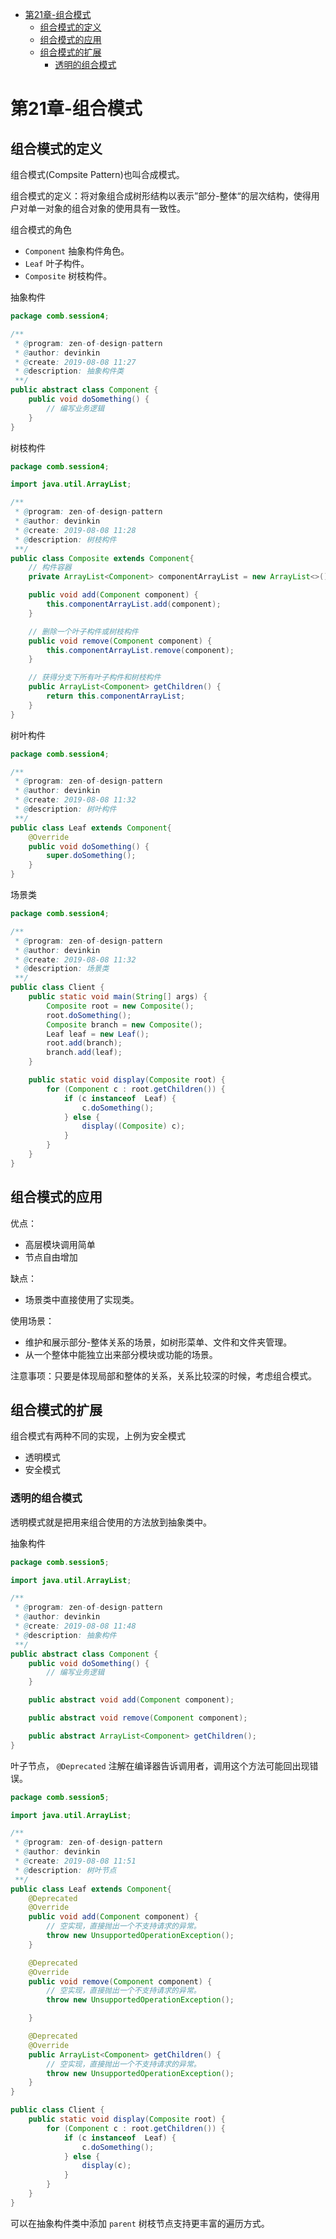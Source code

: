 - [第21章-组合模式](#sec-1)
  - [组合模式的定义](#sec-1-1)
  - [组合模式的应用](#sec-1-2)
  - [组合模式的扩展](#sec-1-3)
    - [透明的组合模式](#sec-1-3-1)

# 第21章-组合模式<a id="sec-1"></a>

## 组合模式的定义<a id="sec-1-1"></a>

组合模式(Compsite Pattern)也叫合成模式。

组合模式的定义：将对象组合成树形结构以表示”部分-整体“的层次结构，使得用户对单一对象的组合对象的使用具有一致性。

组合模式的角色

-   `Component` 抽象构件角色。
-   `Leaf` 叶子构件。
-   `Composite` 树枝构件。

抽象构件

```java
package comb.session4;

/**
 * @program: zen-of-design-pattern
 * @author: devinkin
 * @create: 2019-08-08 11:27
 * @description: 抽象构件类
 **/
public abstract class Component {
    public void doSomething() {
        // 编写业务逻辑
    }
}
```

树枝构件

```java
package comb.session4;

import java.util.ArrayList;

/**
 * @program: zen-of-design-pattern
 * @author: devinkin
 * @create: 2019-08-08 11:28
 * @description: 树枝构件
 **/
public class Composite extends Component{
    // 构件容器
    private ArrayList<Component> componentArrayList = new ArrayList<>();

    public void add(Component component) {
        this.componentArrayList.add(component);
    }

    // 删除一个叶子构件或树枝构件
    public void remove(Component component) {
        this.componentArrayList.remove(component);
    }

    // 获得分支下所有叶子构件和树枝构件
    public ArrayList<Component> getChildren() {
        return this.componentArrayList;
    }
}
```

树叶构件

```java
package comb.session4;

/**
 * @program: zen-of-design-pattern
 * @author: devinkin
 * @create: 2019-08-08 11:32
 * @description: 树叶构件
 **/
public class Leaf extends Component{
    @Override
    public void doSomething() {
        super.doSomething();
    }
}
```

场景类

```java
package comb.session4;

/**
 * @program: zen-of-design-pattern
 * @author: devinkin
 * @create: 2019-08-08 11:32
 * @description: 场景类
 **/
public class Client {
    public static void main(String[] args) {
        Composite root = new Composite();
        root.doSomething();
        Composite branch = new Composite();
        Leaf leaf = new Leaf();
        root.add(branch);
        branch.add(leaf);
    }

    public static void display(Composite root) {
        for (Component c : root.getChildren()) {
            if (c instanceof  Leaf) {
                c.doSomething();
            } else {
                display((Composite) c);
            }
        }
    }
}
```

## 组合模式的应用<a id="sec-1-2"></a>

优点：

-   高层模块调用简单
-   节点自由增加

缺点：

-   场景类中直接使用了实现类。

使用场景：

-   维护和展示部分-整体关系的场景，如树形菜单、文件和文件夹管理。
-   从一个整体中能独立出来部分模块或功能的场景。

注意事项：只要是体现局部和整体的关系，关系比较深的时候，考虑组合模式。

## 组合模式的扩展<a id="sec-1-3"></a>

组合模式有两种不同的实现，上例为安全模式

-   透明模式
-   安全模式

### 透明的组合模式<a id="sec-1-3-1"></a>

透明模式就是把用来组合使用的方法放到抽象类中。

抽象构件

```java
package comb.session5;

import java.util.ArrayList;

/**
 * @program: zen-of-design-pattern
 * @author: devinkin
 * @create: 2019-08-08 11:48
 * @description: 抽象构件
 **/
public abstract class Component {
    public void doSomething() {
        // 编写业务逻辑
    }

    public abstract void add(Component component);

    public abstract void remove(Component component);

    public abstract ArrayList<Component> getChildren();
}
```

叶子节点， `@Deprecated` 注解在编译器告诉调用者，调用这个方法可能回出现错误。

```java
package comb.session5;

import java.util.ArrayList;

/**
 * @program: zen-of-design-pattern
 * @author: devinkin
 * @create: 2019-08-08 11:51
 * @description: 树叶节点
 **/
public class Leaf extends Component{
    @Deprecated
    @Override
    public void add(Component component) {
        // 空实现，直接抛出一个不支持请求的异常。
        throw new UnsupportedOperationException();
    }

    @Deprecated
    @Override
    public void remove(Component component) {
        // 空实现，直接抛出一个不支持请求的异常。
        throw new UnsupportedOperationException();

    }

    @Deprecated
    @Override
    public ArrayList<Component> getChildren() {
        // 空实现，直接抛出一个不支持请求的异常。
        throw new UnsupportedOperationException();
    }
}
```

```java
public class Client {
    public static void display(Composite root) {
        for (Component c : root.getChildren()) {
            if (c instanceof  Leaf) {
                c.doSomething();
            } else {
                display(c);
            }
        }
    }
}
```

可以在抽象构件类中添加 `parent` 树枝节点支持更丰富的遍历方式。
